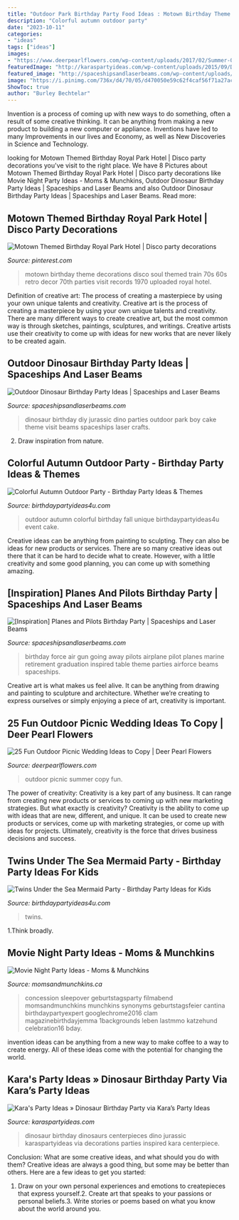 ```yaml
---
title: "Outdoor Park Birthday Party Food Ideas : Motown Birthday Theme Decorations Disco Soul Themed Train 70s 60s Retro Decor 70th Parties Visit Records 1970 Uploaded Royal Hotel"
description: "Colorful autumn outdoor party"
date: "2023-10-11"
categories:
- "ideas"
tags: ["ideas"]
images:
- "https://www.deerpearlflowers.com/wp-content/uploads/2017/02/Summer-Outdoor-Picnic-Wedding-Ideas-3.jpg"
featuredImage: "http://karaspartyideas.com/wp-content/uploads/2015/09/Dinosaur-Birthday-Party-via-Karas-Party-Ideas-KarasPartyIdeas.com21.jpg"
featured_image: "http://spaceshipsandlaserbeams.com/wp-content/uploads/2015/09/diy-dinosaur-birthday-party-ideas-at-home.jpg"
image: "https://i.pinimg.com/736x/d4/70/05/d470050e59c62f4caf56f71a27ac5834--motown-party-s-party.jpg"
ShowToc: true
author: "Burley Bechtelar"
---
```



Invention is a process of coming up with new ways to do something, often a result of some creative thinking. It can be anything from making a new product to building a new computer or appliance. Inventions have led to many Improvements in our lives and Economy, as well as New Discoveries in Science and Technology.

	

		
looking for Motown Themed Birthday Royal Park Hotel | Disco party decorations you've visit to the right place. We have 8 Pictures about Motown Themed Birthday Royal Park Hotel | Disco party decorations like Movie Night Party Ideas - Moms &amp; Munchkins, Outdoor Dinosaur Birthday Party Ideas | Spaceships and Laser Beams and also Outdoor Dinosaur Birthday Party Ideas | Spaceships and Laser Beams. Read more:
		
    
## Motown Themed Birthday Royal Park Hotel | Disco Party Decorations

<img loading=lazy src="https://i.pinimg.com/736x/d4/70/05/d470050e59c62f4caf56f71a27ac5834--motown-party-s-party.jpg" onerror="this.onerror=null;this.src='https://tse4.mm.bing.net/th?id=OIP.ZmQid8dMXKsk_4rzFCznywHaJ6&amp;pid=15.1';" alt="Motown Themed Birthday Royal Park Hotel | Disco party decorations">

_Source: pinterest.com_

>motown birthday theme decorations disco soul themed train 70s 60s retro decor 70th parties visit records 1970 uploaded royal hotel. 

	

Definition of creative art: The process of creating a masterpiece by using your own unique talents and creativity.
Creative art is the process of creating a masterpiece by using your own unique talents and creativity. There are many different ways to create creative art, but the most common way is through sketches, paintings, sculptures, and writings. Creative artists use their creativity to come up with ideas for new works that are never likely to be created again.

    
## Outdoor Dinosaur Birthday Party Ideas | Spaceships And Laser Beams

<img loading=lazy src="http://spaceshipsandlaserbeams.com/wp-content/uploads/2015/09/diy-dinosaur-birthday-party-ideas-at-home.jpg" onerror="this.onerror=null;this.src='https://tse3.mm.bing.net/th?id=OIP.aIXFq49nQ5rNsUj15mvE-gHaKl&amp;pid=15.1';" alt="Outdoor Dinosaur Birthday Party Ideas | Spaceships and Laser Beams">

_Source: spaceshipsandlaserbeams.com_

>dinosaur birthday diy jurassic dino parties outdoor park boy cake theme visit beams spaceships laser crafts. 

	

2. Draw inspiration from nature.

    
## Colorful Autumn Outdoor Party - Birthday Party Ideas &amp; Themes

<img loading=lazy src="http://www.birthdaypartyideas4u.com/wp-content/uploads/2016/09/Colorful-Autumn-Outdoor-Party-Cake-600x899.jpg" onerror="this.onerror=null;this.src='https://tse4.mm.bing.net/th?id=OIP.T6Csc9K-xQH3l8H3u5f10QHaLG&amp;pid=15.1';" alt="Colorful Autumn Outdoor Party - Birthday Party Ideas &amp; Themes">

_Source: birthdaypartyideas4u.com_

>outdoor autumn colorful birthday fall unique birthdaypartyideas4u event cake. 

	

Creative ideas can be anything from painting to sculpting. They can also be ideas for new products or services. There are so many creative ideas out there that it can be hard to decide what to create. However, with a little creativity and some good planning, you can come up with something amazing.

    
## [Inspiration] Planes And Pilots Birthday Party | Spaceships And Laser Beams

<img loading=lazy src="https://spaceshipsandlaserbeams.com/wp-content/uploads/2015/09/plane_pilot_air_force_birthday_party_dessert_table.jpg" onerror="this.onerror=null;this.src='https://tse2.mm.bing.net/th?id=OIP.stHuUics8BHyKY2OaHzmdAAAAA&amp;pid=15.1';" alt="[Inspiration] Planes and Pilots Birthday Party | Spaceships and Laser Beams">

_Source: spaceshipsandlaserbeams.com_

>birthday force air gun going away pilots airplane pilot planes marine retirement graduation inspired table theme parties airforce beams spaceships. 

	

Creative art is what makes us feel alive. It can be anything from drawing and painting to sculpture and architecture. Whether we’re creating to express ourselves or simply enjoying a piece of art, creativity is important.

    
## 25 Fun Outdoor Picnic Wedding Ideas To Copy | Deer Pearl Flowers

<img loading=lazy src="https://www.deerpearlflowers.com/wp-content/uploads/2017/02/Summer-Outdoor-Picnic-Wedding-Ideas-3.jpg" onerror="this.onerror=null;this.src='https://tse2.mm.bing.net/th?id=OIP.NXS8DreooO-NQF-KINk5JgHaI2&amp;pid=15.1';" alt="25 Fun Outdoor Picnic Wedding Ideas to Copy | Deer Pearl Flowers">

_Source: deerpearlflowers.com_

>outdoor picnic summer copy fun. 

	

The power of creativity:
Creativity is a key part of any business. It can range from creating new products or services to coming up with new marketing strategies. But what exactly is creativity?
Creativity is the ability to come up with ideas that are new, different, and unique. It can be used to create new products or services, come up with marketing strategies, or come up with ideas for projects. Ultimately, creativity is the force that drives business decisions and success.

    
## Twins Under The Sea Mermaid Party - Birthday Party Ideas For Kids

<img loading=lazy src="https://birthdaypartyideas4u.com/wp-content/uploads/2016/11/Twins-Under-the-Sea-Mermaid-Birthday-Party-Pink-Cake.jpeg" onerror="this.onerror=null;this.src='https://tse3.mm.bing.net/th?id=OIP.UWvbSvNpS7qWcX0rxXItuQHaJ4&amp;pid=15.1';" alt="Twins Under the Sea Mermaid Party - Birthday Party Ideas for Kids">

_Source: birthdaypartyideas4u.com_

>twins. 

	

1.Think broadly.

    
## Movie Night Party Ideas - Moms &amp; Munchkins

<img loading=lazy src="https://www.momsandmunchkins.ca/wp-content/uploads/2016/03/movie-party-concession-stand-7m.jpg" onerror="this.onerror=null;this.src='https://tse4.mm.bing.net/th?id=OIP.FO2KJWCBXoqPxJc4PoOyFgHaLH&amp;pid=15.1';" alt="Movie Night Party Ideas - Moms &amp; Munchkins">

_Source: momsandmunchkins.ca_

>concession sleepover geburtstagsparty filmabend momsandmunchkins munchkins synonyms geburtstagsfeier cantina birthdaypartyexpert googlechrome2016 clam magazinebirthdayjemma 1backgrounds leben lastmmo katzehund celebration16 bday. 

	

invention ideas can be anything from a new way to make coffee to a way to create energy. All of these ideas come with the potential for changing the world.

    
## Kara&#039;s Party Ideas » Dinosaur Birthday Party Via Kara’s Party Ideas

<img loading=lazy src="http://karaspartyideas.com/wp-content/uploads/2015/09/Dinosaur-Birthday-Party-via-Karas-Party-Ideas-KarasPartyIdeas.com21.jpg" onerror="this.onerror=null;this.src='https://tse1.mm.bing.net/th?id=OIP.h4pdO0zIVNlJFpY9YgYIRwHaLH&amp;pid=15.1';" alt="Kara&#039;s Party Ideas » Dinosaur Birthday Party via Kara’s Party Ideas">

_Source: karaspartyideas.com_

>dinosaur birthday dinosaurs centerpieces dino jurassic karaspartyideas via decorations parties inspired kara centerpiece. 

	

Conclusion: What are some creative ideas, and what should you do with them?
Creative ideas are always a good thing, but some may be better than others. Here are a few ideas to get you started: 
1. Draw on your own personal experiences and emotions to createpieces that express yourself.2. Create art that speaks to your passions or personal beliefs.3. Write stories or poems based on what you know about the world around you.
